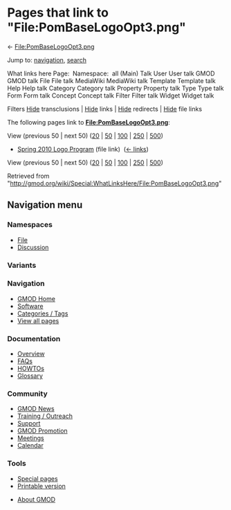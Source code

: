 <div id="mw-page-base" class="noprint">

</div>

<div id="mw-head-base" class="noprint">

</div>

<div id="content" class="mw-body" role="main">

<span id="top"></span>

<div id="mw-js-message" style="display:none;">

</div>



# <span dir="auto">Pages that link to "File:PomBaseLogoOpt3.png"</span>

<div id="bodyContent">

<div id="contentSub">

←
[File:PomBaseLogoOpt3.png](/wiki/File:PomBaseLogoOpt3.png "File:PomBaseLogoOpt3.png")

</div>

<div id="jump-to-nav" class="mw-jump">

Jump to: [navigation](#mw-navigation), [search](#p-search)

</div>

<div id="mw-content-text">

What links here Page:  Namespace:  all (Main) Talk User User talk GMOD
GMOD talk File File talk MediaWiki MediaWiki talk Template Template talk
Help Help talk Category Category talk Property Property talk Type Type
talk Form Form talk Concept Concept talk Filter Filter talk Widget
Widget talk

Filters
[Hide](/mediawiki/index.php?title=Special:WhatLinksHere/File:PomBaseLogoOpt3.png&hidetrans=1 "Special:WhatLinksHere/File:PomBaseLogoOpt3.png")
transclusions \|
[Hide](/mediawiki/index.php?title=Special:WhatLinksHere/File:PomBaseLogoOpt3.png&hidelinks=1 "Special:WhatLinksHere/File:PomBaseLogoOpt3.png")
links \|
[Hide](/mediawiki/index.php?title=Special:WhatLinksHere/File:PomBaseLogoOpt3.png&hideredirs=1 "Special:WhatLinksHere/File:PomBaseLogoOpt3.png")
redirects \|
[Hide](/mediawiki/index.php?title=Special:WhatLinksHere/File:PomBaseLogoOpt3.png&hideimages=1 "Special:WhatLinksHere/File:PomBaseLogoOpt3.png")
file links

The following pages link to
**[File:PomBaseLogoOpt3.png](/wiki/File:PomBaseLogoOpt3.png "File:PomBaseLogoOpt3.png")**:

View (previous 50 \| next 50)
([20](/mediawiki/index.php?title=Special:WhatLinksHere/File:PomBaseLogoOpt3.png&limit=20 "Special:WhatLinksHere/File:PomBaseLogoOpt3.png")
\|
[50](/mediawiki/index.php?title=Special:WhatLinksHere/File:PomBaseLogoOpt3.png&limit=50 "Special:WhatLinksHere/File:PomBaseLogoOpt3.png")
\|
[100](/mediawiki/index.php?title=Special:WhatLinksHere/File:PomBaseLogoOpt3.png&limit=100 "Special:WhatLinksHere/File:PomBaseLogoOpt3.png")
\|
[250](/mediawiki/index.php?title=Special:WhatLinksHere/File:PomBaseLogoOpt3.png&limit=250 "Special:WhatLinksHere/File:PomBaseLogoOpt3.png")
\|
[500](/mediawiki/index.php?title=Special:WhatLinksHere/File:PomBaseLogoOpt3.png&limit=500 "Special:WhatLinksHere/File:PomBaseLogoOpt3.png"))

- [Spring 2010 Logo
  Program](/wiki/Spring_2010_Logo_Program "Spring 2010 Logo Program")
  (file link) ‎ <span class="mw-whatlinkshere-tools">([←
  links](/mediawiki/index.php?title=Special:WhatLinksHere&target=Spring+2010+Logo+Program "Special:WhatLinksHere"))</span>

View (previous 50 \| next 50)
([20](/mediawiki/index.php?title=Special:WhatLinksHere/File:PomBaseLogoOpt3.png&limit=20 "Special:WhatLinksHere/File:PomBaseLogoOpt3.png")
\|
[50](/mediawiki/index.php?title=Special:WhatLinksHere/File:PomBaseLogoOpt3.png&limit=50 "Special:WhatLinksHere/File:PomBaseLogoOpt3.png")
\|
[100](/mediawiki/index.php?title=Special:WhatLinksHere/File:PomBaseLogoOpt3.png&limit=100 "Special:WhatLinksHere/File:PomBaseLogoOpt3.png")
\|
[250](/mediawiki/index.php?title=Special:WhatLinksHere/File:PomBaseLogoOpt3.png&limit=250 "Special:WhatLinksHere/File:PomBaseLogoOpt3.png")
\|
[500](/mediawiki/index.php?title=Special:WhatLinksHere/File:PomBaseLogoOpt3.png&limit=500 "Special:WhatLinksHere/File:PomBaseLogoOpt3.png"))

</div>

<div class="printfooter">

Retrieved from
"<http://gmod.org/wiki/Special:WhatLinksHere/File:PomBaseLogoOpt3.png>"

</div>

<div id="catlinks" class="catlinks catlinks-allhidden">

</div>

<div class="visualClear">

</div>

</div>

</div>

<div id="mw-navigation">

## Navigation menu

<div id="mw-head">



<div id="left-navigation">

<div id="p-namespaces" class="vectorTabs" role="navigation"
aria-labelledby="p-namespaces-label">

### Namespaces

- <span id="ca-nstab-image"><a href="/wiki/File:PomBaseLogoOpt3.png" accesskey="c"
  title="View the file page [c]">File</a></span>
- <span id="ca-talk"><a
  href="/mediawiki/index.php?title=File_talk:PomBaseLogoOpt3.png&amp;action=edit&amp;redlink=1"
  accesskey="t"
  title="Discussion about the content page [t]">Discussion</a></span>

</div>

<div id="p-variants" class="vectorMenu emptyPortlet" role="navigation"
aria-labelledby="p-variants-label">

### 

### Variants[](#)

<div class="menu">

</div>

</div>

</div>

<div id="right-navigation">





</div>



</div>

</div>

</div>

<div id="mw-panel">

<div id="p-logo" role="banner">

<a href="/wiki/Main_Page"
style="background-image: url(http://gmod.org/images/GMOD-cogs.png);"
title="Visit the main page"></a>

</div>

<div id="p-Navigation" class="portal" role="navigation"
aria-labelledby="p-Navigation-label">

### Navigation

<div class="body">

- <span id="n-GMOD-Home">[GMOD Home](/wiki/Main_Page)</span>
- <span id="n-Software">[Software](/wiki/GMOD_Components)</span>
- <span id="n-Categories-.2F-Tags">[Categories /
  Tags](/wiki/Categories)</span>
- <span id="n-View-all-pages">[View all
  pages](/wiki/Special:AllPages)</span>

</div>

</div>

<div id="p-Documentation" class="portal" role="navigation"
aria-labelledby="p-Documentation-label">

### Documentation

<div class="body">

- <span id="n-Overview">[Overview](/wiki/Overview)</span>
- <span id="n-FAQs">[FAQs](/wiki/Category:FAQ)</span>
- <span id="n-HOWTOs">[HOWTOs](/wiki/Category:HOWTO)</span>
- <span id="n-Glossary">[Glossary](/wiki/Glossary)</span>

</div>

</div>

<div id="p-Community" class="portal" role="navigation"
aria-labelledby="p-Community-label">

### Community

<div class="body">

- <span id="n-GMOD-News">[GMOD News](/wiki/GMOD_News)</span>
- <span id="n-Training-.2F-Outreach">[Training /
  Outreach](/wiki/Training_and_Outreach)</span>
- <span id="n-Support">[Support](/wiki/Support)</span>
- <span id="n-GMOD-Promotion">[GMOD
  Promotion](/wiki/GMOD_Promotion)</span>
- <span id="n-Meetings">[Meetings](/wiki/Meetings)</span>
- <span id="n-Calendar">[Calendar](/wiki/Calendar)</span>

</div>

</div>

<div id="p-tb" class="portal" role="navigation"
aria-labelledby="p-tb-label">

### Tools

<div class="body">

- <span id="t-specialpages"><a href="/wiki/Special:SpecialPages" accesskey="q"
  title="A list of all special pages [q]">Special pages</a></span>
- <span id="t-print"><a
  href="/mediawiki/index.php?title=Special:WhatLinksHere/File:PomBaseLogoOpt3.png&amp;printable=yes"
  rel="alternate" accesskey="p"
  title="Printable version of this page [p]">Printable version</a></span>

</div>

</div>

</div>

</div>

<div id="footer" role="contentinfo">

- <span id="footer-places-about">[About
  GMOD](/wiki/GMOD:About "GMOD:About")</span>

<!-- -->






</div>
